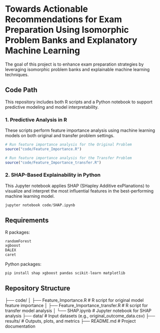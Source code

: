 # Towards Actionable Recommendations for Exam Preparation Using Isomorphic Problem Banks and Explanatory Machine Learning
 
The goal of this project is to enhance exam preparation strategies by leveraging isomorphic problem banks and explainable machine learning techniques.

## Code Path
This repository includes both R scripts and a Python notebook to support predictive modeling and model interpretability.

### 1. Predictive Analysis in R
These scripts perform feature importance analysis using machine learning models on both original and transfer problem settings.

```R
# Run feature importance analysis for the Original Problem
source("code/Feature_Importance.R")

# Run feature importance analysis for the Transfer Problem
source("code/Feature_Importance_transfer.R")

```

### 2. SHAP-Based Explainability in Python
This Jupyter notebook applies SHAP (SHapley Additive exPlanations) to visualize and interpret the most influential features in the best-performing machine learning model.
```python
jupyter notebook code/SHAP.ipynb
```

## Requirements
R packages:
```R
randomForest
xgboost
DALEX
caret
```
Python packages:
```python
pip install shap xgboost pandas scikit-learn matplotlib
```

## Repository Structure
├── code/
│   ├── Feature_Importance.R           # R script for original model feature importance
│   ├── Feature_Importance_transfer.R  # R script for transfer model analysis
│   └── SHAP.ipynb                     # Jupyter notebook for SHAP analysis
├── data/                              # Input datasets (e.g., original_outcome_data.csv)
├── results/                           # Outputs, plots, and metrics
├── README.md                          # Project documentation

